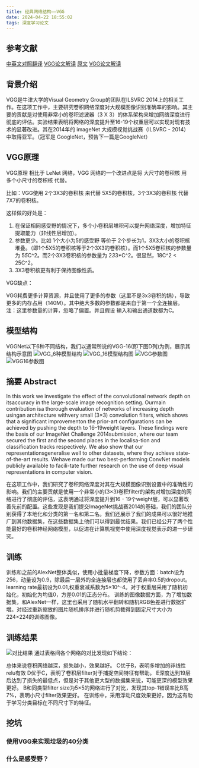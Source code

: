 ```yaml
---
title: 经典网络结构——VGG
date: 2024-04-22 18:55:02
tags: 深度学习论文
---
```


## 参考文献

[中英文对照翻译](https://blog.csdn.net/C_chuxin/article/details/82833070)
[VGG论文解读](https://zhuanlan.zhihu.com/p/460777014)
[原文](https://arxiv.org/pdf/1409.1556)
[VGG论文解读](https://zhuanlan.zhihu.com/p/107884876)
## 背景介绍
VGG是牛津大学的Visual Geometry Group的团队在ILSVRC 2014上的相关工作。在这项工作中，主要研究卷积网络深度对大规模图像识别准确率的影响。其主要的贡献是对使用非常小的卷积滤波器（3 X 3）的体系架构来增加网络深度进行彻底的评估。实验结果表明将网络的深度提升至16-19个权重层可以实现对现有技术的显著改进。其在2014年的 imageNet 大规模视觉挑战赛（ILSVRC - 2014）中取得亚军。（冠军是 GoogleNet，预告下一篇是GoogleNet）

## VGG原理
VGG原理
相比于 LeNet 网络，VGG 网络的一个改进点是将 大尺寸的卷积核 用 多个小尺寸的卷积核 代替。

比如：VGG使用 2个3X3的卷积核 来代替 5X5的卷积核，3个3X3的卷积核 代替7X7的卷积核。

这样做的好处是：

1. 在保证相同感受野的情况下，多个小卷积层堆积可以提升网络深度，增加特征提取能力（非线性层增加）。
2. 参数更少。比如 1个大小为5的感受野 等价于 2个步长为1，3X3大小的卷积核堆叠。（即1个5X5的卷积核等于2个3X3的卷积核）。而1个5X5卷积核的参数量为 5*5*C^2。而2个3X3卷积核的参数量为 2*3*3*C^2。很显然，18C^2 < 25C^2。
3. 3X3卷积核更有利于保持图像性质。

VGG缺点：

VGG耗费更多计算资源，并且使用了更多的参数（这里不是3x3卷积的锅），导致更多的内存占用（140M）。其中绝大多数的参数都是来自于第一个全连接层。
注：这里参数量的计算，忽略了偏置。并且假设 输入和输出通道数都为C。


## 模型结构
VGGNet以下6种不同结构，我们以通常所说的VGG-16(即下图D列)为例，展示其结构示意图
![VGG_6种模型结构](pic/VGG.png)
![VGG_16模型结构图](pic/VGG_16.png)
![VGG参数图](pic/VGG_16_chanshu.png)
![VGG16参数图](pic/VGG_chanshu.png)

## 摘要 Abstract

In this work we investigate the effect of the convolutional network depth on itsaccuracy in the large-scale image recognition setting. Ourmain contribution isa thorough evaluation of networks of increasing depth usingan architecture withvery small (3×3) convolution filters, which shows that a significant improvementon the prior-art configurations can be achieved by pushing the depth to 16–19weight layers. These findings were the basis of our ImageNet Challenge 2014submission, where our team secured the first and the second places in the localisa-tion and classification tracks respectively. We also show that our representationsgeneralise well to other datasets, where they achieve state-of-the-art results. Wehave made our two best-performing ConvNet models publicly available to facili-tate further research on the use of deep visual representations in computer vision.


在这项工作中，我们研究了卷积网络深度对其在大规模图像识别设置中的准确性的影响。我们的主要贡献是使用一个非常小的(3×3)卷积filter的架构对增加深度的网络进行了彻底的评估，这表明通过将深度提升到16 - 19个weight层，可以显著改善先前的配置。这些发现是我们提交ImageNet挑战赛2014的基础，我们的团队分别获得了本地化和分类的第一名和第二名。我们还展示了我们的成果可以很好地推广到其他数据集，在这些数据集上他们可以得到最优结果。我们已经公开了两个性能最好的卷积神经网络模型，以促进在计算机视觉中使用深度视觉表示的进一步研究。

## 训练

训练和之前的AlexNet整体类似，使用小批量梯度下降，参数方面：batch设为256，动量设为0.9，除最后一层外的全连接层也都使用了丢弃率0.5的dropout。learning rate最初设为0.01,权重衰减系数为5×10^-4。对于权重层采用了随机初始化，初始化为均值0，方差0.01的正态分布。 训练的图像数据方面，为了增加数据集，和AlexNet一样，这里也采用了随机水平翻转和随机RGB色差进行数据扩增。对经过重新缩放的图片随机排序并进行随机剪裁得到固定尺寸大小为224×224的训练图像。

## 训练结果
![对比结果](pic/VGG_train_result.webp)
通过表格间各个网络的对比发现如下结论：

总体来说卷积网络越深，损失越小，效果越好。
C优于B，表明多增加的非线性relu有效
D优于C，表明了卷积层filter对于捕捉空间特征有帮助。
E深度达到19层后达到了损失的最低点，但是对于其他更大型的数据集来说，可能更深的模型效果更好。
B和同类型filter size为5×5的网络进行了对比，发现其top-1错误率比B高7%，表明小尺寸filter效果更好。
在训练中，采用浮动尺度效果更好，因为这有助于学习分类目标在不同尺寸下的特征。
## 挖坑

### 使用VGG来实现垃圾的40分类

### 什么是感受野？